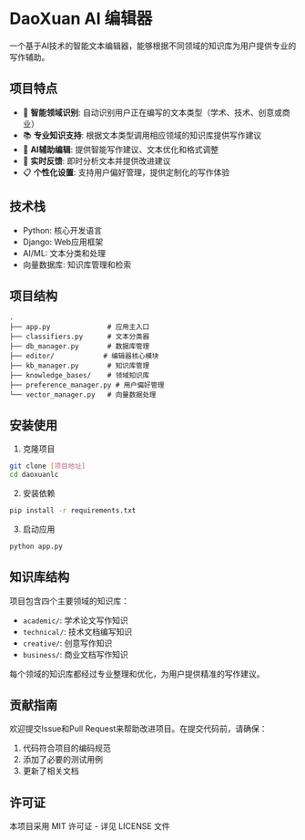 # DaoXuan AI 编辑器

一个基于AI技术的智能文本编辑器，能够根据不同领域的知识库为用户提供专业的写作辅助。

## 项目特点

- 🎯 **智能领域识别**: 自动识别用户正在编写的文本类型（学术、技术、创意或商业）
- 📚 **专业知识支持**: 根据文本类型调用相应领域的知识库提供写作建议
- 🤖 **AI辅助编辑**: 提供智能写作建议、文本优化和格式调整
- 🔄 **实时反馈**: 即时分析文本并提供改进建议
- 📋 **个性化设置**: 支持用户偏好管理，提供定制化的写作体验

## 技术栈

- Python: 核心开发语言
- Django: Web应用框架
- AI/ML: 文本分类和处理
- 向量数据库: 知识库管理和检索

## 项目结构

```
.
├── app.py              # 应用主入口
├── classifiers.py      # 文本分类器
├── db_manager.py       # 数据库管理
├── editor/            # 编辑器核心模块
├── kb_manager.py       # 知识库管理
├── knowledge_bases/    # 领域知识库
├── preference_manager.py # 用户偏好管理
└── vector_manager.py   # 向量数据处理
```

## 安装使用

1. 克隆项目
```bash
git clone [项目地址]
cd daoxuanlc
```

2. 安装依赖
```bash
pip install -r requirements.txt
```

3. 启动应用
```bash
python app.py
```

## 知识库结构

项目包含四个主要领域的知识库：

- `academic/`: 学术论文写作知识
- `technical/`: 技术文档编写知识
- `creative/`: 创意写作知识
- `business/`: 商业文档写作知识

每个领域的知识库都经过专业整理和优化，为用户提供精准的写作建议。

## 贡献指南

欢迎提交Issue和Pull Request来帮助改进项目。在提交代码前，请确保：

1. 代码符合项目的编码规范
2. 添加了必要的测试用例
3. 更新了相关文档

## 许可证

本项目采用 MIT 许可证 - 详见 LICENSE 文件